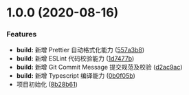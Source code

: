 # 1.0.0 (2020-08-16)


### Features

* **build:** 新增 Prettier 自动格式化能力 ([557a3b8](https://github.com/SUN-LG/typescript-starter/commit/557a3b878398ff47d7712e640eec196f5cd3f563))
* **build:** 新增 ESLint 代码校验能力 ([1d7477b](https://github.com/SUN-LG/typescript-starter/commit/1d7477b8d07f04292f9c8038e3d02661a1805192))
* **build:** 新增 Git Commit Message 提交规范及校验 ([d2ac9ac](https://github.com/SUN-LG/typescript-starter/commit/d2ac9acbfc99a3b7d06974f9b0ce744245fa8cbb))
* **build:** 新增 Typescript 编译能力 ([0b0f05b](https://github.com/SUN-LG/typescript-starter/commit/0b0f05bfdc88ac806accda64099a831b58e0e90b))
* 项目初始化 ([8b28b61](https://github.com/SUN-LG/typescript-starter/commit/8b28b61228e5f5e010c7a3388c9807bdcd2c97d4))



